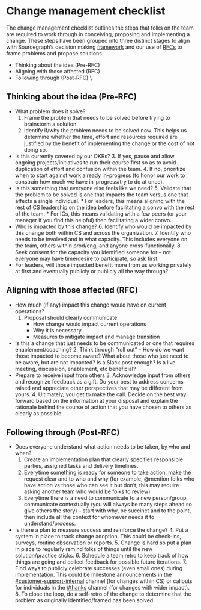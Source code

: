 # Change management checklist

The change management checklist outlines the steps that folks on the team are required to work through in conceiving, proposing and implementing a change. These steps have been grouped into three distinct stages to align with Sourcegraph’s decision making [framework](../../../company-info-and-process/communication/decisions.md) and our use of [RFCs](../../../company-info-and-process/communication/rfcs/index.md) to frame problems and propose solutions.


* Thinking about the idea (Pre-RFC)
* Aligning with those affected (RFC)
* Following through (Post-RFC) \


## Thinking about the idea (Pre-RFC)

* What problem does it solve?
    1. Frame the problem that needs to be solved before trying to brainstorm a solution.
    2. Identify if/why the problem needs to be solved now. This helps us determine whether the time, effort and resources required are justified by the benefit of implementing the change or the cost of not doing so.
* Is this currently covered by our OKRs?
    3. If yes, pause and allow ongoing projects/initiatives to run their course first so as to avoid duplication of effort and confusion within the team.
    4. If no, prioritize when to start against work already in-progress (to honor our work to constrain how much we have in-progress/try to do at once).
* Is this something that everyone else feels like we need?
    5. Validate that the problem to be solved is one that impacts the team versus one that affects a single individual.
        * For leaders, this means aligning with the rest of CS leadership on the idea before facilitating a convo with the rest of the team.
        * For ICs, this means validating with a few peers (or your manager if you find this helpful) then facilitating a wider convo.
* Who is impacted by this change?
    6. Identify who would be impacted by this change both within CS and across the organization.
    7. Identify who needs to be involved and in what capacity. This includes everyone on the team, others within prod/eng, and anyone cross-functionally.
    8. Seek consent for the capacity you identified someone for – not everyone may have time/desire to participate, so ask first.
* For leaders, will those impacted benefit more from us working privately at first and eventually publicly or publicly all the way through?


## Aligning with those affected (RFC)

* How much (if any) impact this change would have on current operations?
    1. Proposal should clearly communicate: 
        * How change would impact current operations
        * Why it is necessary
        * Measures to mitigate impact and manage transition
* Is this a change that just needs to be communicated or one that requires enablement/coaching?
    2. Think through “roll out” – How do we want those impacted to become aware? What about those who just need to be aware, but are not impacted? Is a Slack post enough? Is a live meeting, discussion, enablement, etc beneficial?
* Prepare to receive input from others
    3. Acknowledge input from others and recognize feedback as a gift. Do your best to address concerns raised and appreciate other perspectives that may be different from yours.
    4. Ultimately, you get to make the call. Decide on the best way forward based on the information at your disposal and explain the rationale behind the course of action that you have chosen to others as clearly as possible.


## Following through (Post-RFC)

* Does everyone understand what action needs to be taken, by who and when?
    1. Create an implementation plan that clearly specifies responsible parties, assigned tasks and delivery timelines.
    2. Everytime something is ready for someone to take action, make the request clear and to who and why (for example, @mention folks who have action vs those who can see it but don’t; this may require asking another team who would be folks to review)
    3. Everytime there is a need to communicate to a new person/group, communicate contextually (you will always be many steps ahead so give others the story) – start with why, be succinct and to the point, then include all the context for whomever needs it to understand/process.
* Is there a plan to measure success and reinforce the change?
    4. Put a system in place to track change adoption. This could be check-ins, surveys, routine observation or reports.
    5. Change is hard so put a plan in place to regularly remind folks of things until the new solution/practice sticks.
    6. Schedule a team retro to keep track of how things are going and collect feedback for possible future iterations.
    7. Find ways to publicly celebrate successes (even small ones) during implementation. This could be milestone announcements in the [#customer-support-internal](https://sourcegraph.slack.com/archives/C01JR51JR5J) channel (for changes within CS) or callouts for individuals in the [#thanks](https://sourcegraph.slack.com/archives/CDVGH9RDF) channel (for changes with wider impact).
    8. To close the loop, do a self-retro of the change to determine that the problem as originally identified/framed has been solved.